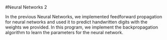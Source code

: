 #Neural Networks 2

In the previous Neural Networks, we implemented feedforward propagation for neural networks and used it to predict handwritten digits with the weights we
provided. In this program, we implement the backpropagation algorithm to learn the parameters for the neural network.
